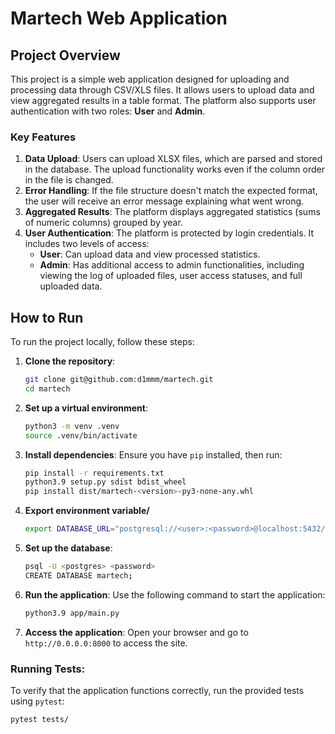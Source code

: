 # Martech Web Application

## Project Overview

This project is a simple web application designed for uploading and processing data through CSV/XLS files. It allows users to upload data and view aggregated results in a table format. The platform also supports user authentication with two roles: **User** and **Admin**.

### Key Features

1. **Data Upload**: Users can upload XLSX files, which are parsed and stored in the database. The upload functionality works even if the column order in the file is changed.
2. **Error Handling**: If the file structure doesn't match the expected format, the user will receive an error message explaining what went wrong.
3. **Aggregated Results**: The platform displays aggregated statistics (sums of numeric columns) grouped by year.
4. **User Authentication**: The platform is protected by login credentials. It includes two levels of access:
   - **User**: Can upload data and view processed statistics.
   - **Admin**: Has additional access to admin functionalities, including viewing the log of uploaded files, user access statuses, and full uploaded data.

## How to Run

To run the project locally, follow these steps:

1. **Clone the repository**:
    ```bash
    git clone git@github.com:d1mmm/martech.git
    cd martech
    ```

2. **Set up a virtual environment**:
    ```bash
    python3 -m venv .venv
    source .venv/bin/activate
    ```

3. **Install dependencies**:
    Ensure you have `pip` installed, then run:
    ```bash
    pip install -r requirements.txt
    python3.9 setup.py sdist bdist_wheel 
    pip install dist/martech-<version>-py3-none-any.whl
    ```
4. **Export environment variable/**
   ```bash
   export DATABASE_URL="postgresql://<user>:<password>@localhost:5432/martech"
   ```

5. **Set up the database**:
    ```bash
    psql -U <postgres> <password>
    CREATE DATABASE martech;
    ```

6. **Run the application**:
    Use the following command to start the application:
    ```bash
   python3.9 app/main.py
    ```

7. **Access the application**:
    Open your browser and go to `http://0.0.0.0:8000` to access the site.

### Running Tests:
   To verify that the application functions correctly, run the provided tests using `pytest`:
   ```bash
   pytest tests/
   ```
